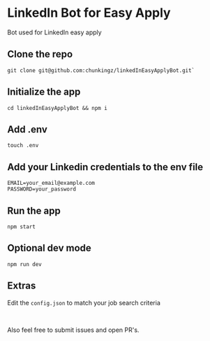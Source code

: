# LinkedIn Bot for Easy Apply 

Bot used for LinkedIn easy apply

## Clone the repo
```shell
git clone git@github.com:chunkingz/linkedInEasyApplyBot.git`
```

## Initialize the app
```shell
cd linkedInEasyApplyBot && npm i
```

## Add .env
```shell
touch .env
```

## Add your Linkedin credentials to the env file
```shell
EMAIL=your_email@example.com
PASSWORD=your_password
```

## Run the app
```shell
npm start
```

## Optional dev mode
```shell
npm run dev
```

## Extras
Edit the `config.json` to match your job search criteria

<br>

Also feel free to submit issues and open PR's.
